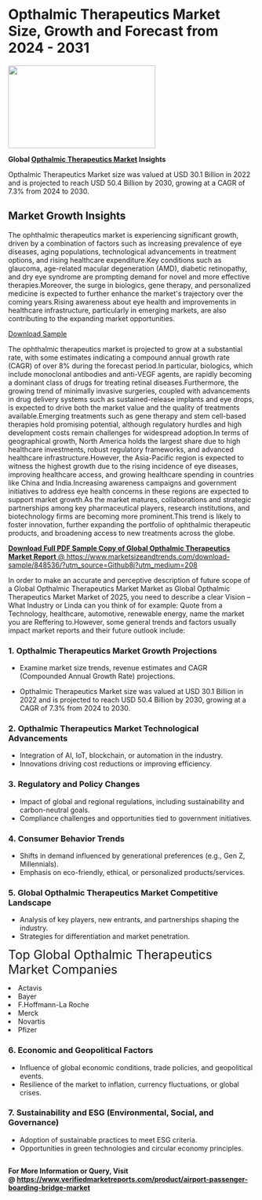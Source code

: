 <H1>Opthalmic Therapeutics Market Size, Growth and Forecast from 2024 - 2031</H1><img class="aligncenter size-medium wp-image-584254" src="https://thirdeyenews.in/wp-content/uploads/2024/09/Global-Market-Research-300x168.jpeg" alt="" width="300" height="168" /><p><strong>Global&nbsp;<a href="https://www.marketsizeandtrends.com/download-sample/848536/?utm_source=Github8j?utm_medium=208">Opthalmic Therapeutics Market</a> Insights</strong></p><p>Opthalmic Therapeutics Market size was valued at USD 30.1 Billion in 2022 and is projected to reach USD 50.4 Billion by 2030, growing at a CAGR of 7.3% from 2024 to 2030.</p><p><h2>Market Growth Insights</h2> <p>The ophthalmic therapeutics market is experiencing significant growth, driven by a combination of factors such as increasing prevalence of eye diseases, aging populations, technological advancements in treatment options, and rising healthcare expenditure.Key conditions such as glaucoma, age-related macular degeneration (AMD), diabetic retinopathy, and dry eye syndrome are prompting demand for novel and more effective therapies.Moreover, the surge in biologics, gene therapy, and personalized medicine is expected to further enhance the market's trajectory over the coming years.Rising awareness about eye health and improvements in healthcare infrastructure, particularly in emerging markets, are also contributing to the expanding market opportunities.</p> <p><a href="#">Download Sample</a></p> <p>The ophthalmic therapeutics market is projected to grow at a substantial rate, with some estimates indicating a compound annual growth rate (CAGR) of over 8% during the forecast period.In particular, biologics, which include monoclonal antibodies and anti-VEGF agents, are rapidly becoming a dominant class of drugs for treating retinal diseases.Furthermore, the growing trend of minimally invasive surgeries, coupled with advancements in drug delivery systems such as sustained-release implants and eye drops, is expected to drive both the market value and the quality of treatments available.Emerging treatments such as gene therapy and stem cell-based therapies hold promising potential, although regulatory hurdles and high development costs remain challenges for widespread adoption.In terms of geographical growth, North America holds the largest share due to high healthcare investments, robust regulatory frameworks, and advanced healthcare infrastructure.However, the Asia-Pacific region is expected to witness the highest growth due to the rising incidence of eye diseases, improving healthcare access, and growing healthcare spending in countries like China and India.Increasing awareness campaigns and government initiatives to address eye health concerns in these regions are expected to support market growth.As the market matures, collaborations and strategic partnerships among key pharmaceutical players, research institutions, and biotechnology firms are becoming more prominent.This trend is likely to foster innovation, further expanding the portfolio of ophthalmic therapeutic products, and broadening access to new treatments across the globe.<p><a href="#"></p><p><span class=""><strong>Download Full PDF Sample Copy of Global Opthalmic Therapeutics Market Report</strong> @ <a href="https://www.marketsizeandtrends.com/download-sample/848536/?utm_source=Github8j?utm_medium=208" target="_blank">https://www.marketsizeandtrends.com/download-sample/848536/?utm_source=Github8j?utm_medium=208</a></span></p><p>In order to make an accurate and perceptive description of future scope of a Global&nbsp;Opthalmic Therapeutics Market Market as Global&nbsp;Opthalmic Therapeutics Market Market of 2025, you need to describe a clear Vision &ndash; What Industry or Linda can you think of for example: Quote from a Technology, healthcare, automotive, renewable energy, name the market you are Reffering to.However, some general trends and factors usually impact market reports and their future outlook include:</p><h3>1.&nbsp;<strong>Opthalmic Therapeutics Market Growth Projections</strong></h3><ul><li>Examine market size trends, revenue estimates and CAGR (Compounded Annual Growth Rate) projections.</li><li><p>Opthalmic Therapeutics Market size was valued at USD 30.1 Billion in 2022 and is projected to reach USD 50.4 Billion by 2030, growing at a CAGR of 7.3% from 2024 to 2030.</p></li></ul><h3>2.&nbsp;<strong>Opthalmic Therapeutics Market Technological Advancements</strong></h3><ul><li>Integration of AI, IoT, blockchain, or automation in the industry.</li><li>Innovations driving cost reductions or improving efficiency.</li></ul><h3>3.&nbsp;<strong>Regulatory and Policy Changes</strong></h3><ul><li>Impact of global and regional regulations, including sustainability and carbon-neutral goals.</li><li>Compliance challenges and opportunities tied to government initiatives.</li></ul><h3>4.&nbsp;<strong>Consumer Behavior Trends</strong></h3><ul><li>Shifts in demand influenced by generational preferences (e.g., Gen Z, Millennials).</li><li>Emphasis on eco-friendly, ethical, or personalized products/services.</li></ul><h3>5.&nbsp;<strong>Global Opthalmic Therapeutics Market Competitive Landscape</strong></h3><ul><li>Analysis of key players, new entrants, and partnerships shaping the industry.</li><li>Strategies for differentiation and market penetration.</li></ul><p data-pm-slice="1 1 []"><span style="color: inherit; font-family: inherit; font-size: 25px;">Top Global Opthalmic Therapeutics Market Companies</span></p><div class="" data-test-id=""><p><li>Actavis</li><li> Bayer</li><li> F.Hoffmann-La Roche</li><li> Merck</li><li> Novartis</li><li> Pfizer</li></p></div><h3>6.&nbsp;<strong>Economic and Geopolitical Factors</strong></h3><ul><li>Influence of global economic conditions, trade policies, and geopolitical events.</li><li>Resilience of the market to inflation, currency fluctuations, or global crises.</li></ul><h3>7.&nbsp;<strong>Sustainability and ESG (Environmental, Social, and Governance)</strong></h3><ul><li>Adoption of sustainable practices to meet ESG criteria.</li><li>Opportunities in green technologies and circular economy principles.</li></ul><h2><strong style="font-size: 14px;">For More Information or Query, Visit @&nbsp;</strong><a style="background-color: #ffffff; font-size: 14px;" href="https://www.marketsizeandtrends.com/report/opthalmic-therapeutics-market/" target="_blank">https://www.verifiedmarketreports.com/product/airport-passenger-boarding-bridge-market</a></h2>